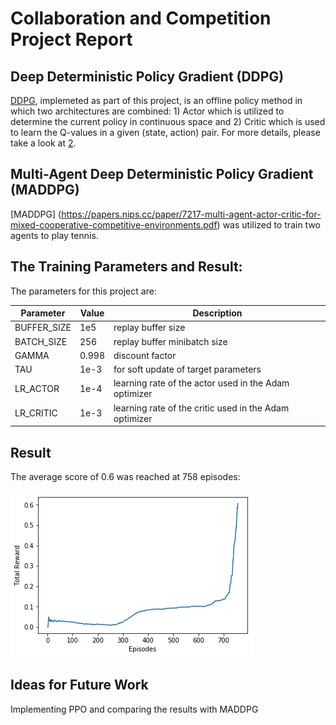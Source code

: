 # Collaboration and Competition Project Report

## Deep Deterministic Policy Gradient (DDPG)
[DDPG](https://arxiv.org/pdf/1509.02971.pdf), implemeted as part of this project, is an offline policy method in which two architectures are combined: 1) Actor which is utilized to determine the current policy in continuous space and 2) Critic which is used to learn the Q-values in a given (state, action) pair. For more details, please take a look at [2](https://arxiv.org/pdf/1509.02971.pdf). 

## Multi-Agent Deep Deterministic Policy Gradient (MADDPG)
[MADDPG] (https://papers.nips.cc/paper/7217-multi-agent-actor-critic-for-mixed-cooperative-competitive-environments.pdf) was utilized to train two agents to play tennis.

## The Training Parameters and Result:
The parameters for this project are:

| Parameter     | Value     | Description |
| ------------- | --------- | ------------- |
| BUFFER_SIZE  | 1e5  |  replay buffer size |
| BATCH_SIZE  | 256  | replay buffer minibatch size|
| GAMMA  | 0.998  | discount factor |
| TAU  | 1e-3  | for soft update of target parameters |
| LR_ACTOR  | 1e-4  | learning rate of the actor used in the Adam optimizer |
| LR_CRITIC  | 1e-3  | learning rate of the critic used in the Adam optimizer |


## Result

The average score of 0.6 was reached at 758 episodes:

![alt text](https://github.com/AghaAmin/DRLND-P3-Collaboration-and-Competition/blob/master/result.png)

## Ideas for Future Work
Implementing PPO and comparing the results with MADDPG
